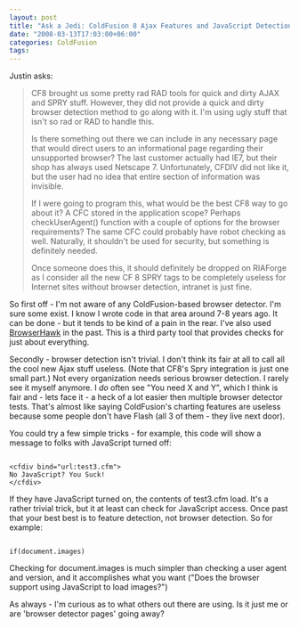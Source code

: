 ```yaml
---
layout: post
title: "Ask a Jedi: ColdFusion 8 Ajax Features and JavaScript Detection"
date: "2008-03-13T17:03:00+06:00"
categories: ColdFusion 
tags: 
---
```


Justin asks:

<blockquote>
<p>
CF8 brought us some pretty rad RAD tools for quick and
dirty AJAX and SPRY stuff. However, they did not provide a quick and dirty browser detection method to go along with it. I'm using ugly stuff that isn't so rad or RAD to handle this.

Is there something out there we can include in any necessary page that would direct users to an informational page regarding their unsupported browser? The last customer actually had IE7, but their shop has always used Netscape 7. Unfortunately, CFDIV did not like it, but the user had
no idea that entire section of information was invisible.

If I were going to program this, what would be the best CF8 way to go about it? A CFC stored in the application scope? Perhaps checkUserAgent() function with a couple of options
for the browser requirements? The same CFC could probably have robot checking as well. Naturally, it shouldn't be used for security, but something is definitely needed.

Once someone does this, it should definitely be dropped on RIAForge as I consider all the new CF 8 SPRY tags to be completely useless for Internet sites without browser detection, intranet is just fine. 
</p>
</blockquote>

So first off - I'm not aware of any ColdFusion-based browser detector. I'm sure some exist. I know I wrote code in that area around 7-8 years ago. It can be done - but it tends to be kind of a pain in the rear. I've also used <a href="http://www.cyscape.com/Default.aspx?bhcp=1">BrowserHawk</a> in the past. This is a third party tool that provides checks for just about everything.

Secondly - browser detection isn't trivial. I don't think its fair at all to call all the cool new Ajax stuff useless. (Note that CF8's Spry integration is just one small part.) Not every organization needs serious browser detection. I rarely see it myself anymore. I <i>do</i> often see "You need X and Y", which I think is fair and - lets face it - a heck of a lot easier then multiple browser detector tests. That's almost like saying ColdFusion's charting features are useless because some people don't have Flash (all 3 of them - they live next door). 

You could try a few simple tricks - for example, this code will show a message to folks with JavaScript turned off:

<code>
&lt;cfdiv bind="url:test3.cfm"&gt;
No JavaScript? You Suck!
&lt;/cfdiv&gt;
</code>

If they have JavaScript turned on, the contents of test3.cfm load. It's a rather trivial trick, but it at least can check for JavaScript access. Once past that your best best is to feature detection, not browser detection. So for example:

<code>
if(document.images)
</code>

Checking for document.images is much simpler than checking a user agent and version, and it accomplishes what you want ("Does the browser support using JavaScript to load images?")

As always - I'm curious as to what others out there are using. Is it just me or are 'browser detector pages' going away?
